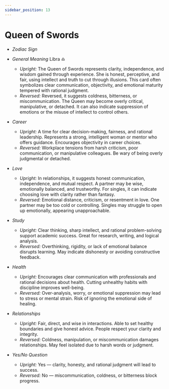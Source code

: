 ```yaml
---
sidebar_position: 13
---
```


# Queen of Swords

- *Zodiac Sign* 
- *General Meaning* Libra ♎️
  - *Upright:* The Queen of Swords represents clarity, independence, and wisdom gained through experience. She is honest, perceptive, and fair, using intellect and truth to cut through illusions. This card often symbolizes clear communication, objectivity, and emotional maturity tempered with rational judgment.
  - *Reversed:* Reversed, it suggests coldness, bitterness, or miscommunication. The Queen may become overly critical, manipulative, or detached. It can also indicate suppression of emotions or the misuse of intellect to control others.

- *Career*
  - *Upright:* A time for clear decision-making, fairness, and rational leadership. Represents a strong, intelligent woman or mentor who offers guidance. Encourages objectivity in career choices.
  - *Reversed:* Workplace tensions from harsh criticism, poor communication, or manipulative colleagues. Be wary of being overly judgmental or detached.

- *Love*
  - *Upright:* In relationships, it suggests honest communication, independence, and mutual respect. A partner may be wise, emotionally balanced, and trustworthy. For singles, it can indicate choosing love with clarity rather than fantasy.
  - *Reversed:* Emotional distance, criticism, or resentment in love. One partner may be too cold or controlling. Singles may struggle to open up emotionally, appearing unapproachable.

- *Study*
  - *Upright:* Clear thinking, sharp intellect, and rational problem-solving support academic success. Great for research, writing, and logical analysis.
  - *Reversed:* Overthinking, rigidity, or lack of emotional balance disrupts learning. May indicate dishonesty or avoiding constructive feedback.

- *Health*
  - *Upright:* Encourages clear communication with professionals and rational decisions about health. Cutting unhealthy habits with discipline improves well-being.
  - *Reversed:* Over-analysis, worry, or emotional suppression may lead to stress or mental strain. Risk of ignoring the emotional side of healing.

- *Relationships*
  - *Upright:* Fair, direct, and wise in interactions. Able to set healthy boundaries and give honest advice. People respect your clarity and integrity.
  - *Reversed:* Coldness, manipulation, or miscommunication damages relationships. May feel isolated due to harsh words or judgment.

- *Yes/No Question*
  - *Upright:* Yes — clarity, honesty, and rational judgment will lead to success.
  - *Reversed:* No — miscommunication, coldness, or bitterness block progress.
